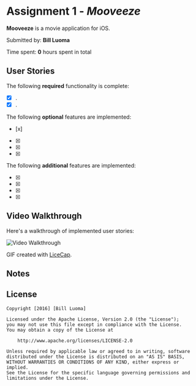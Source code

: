 # Assignment 1 - *Mooveeze*

**Mooveeze** is a movie application for iOS.

Submitted by: **Bill Luoma**

Time spent: **0** hours spent in total

## User Stories

The following **required** functionality is complete:

* [x] .
* [x] .

The following **optional** features are implemented:
* [x] 
* [x] 
* [x] 
* [x] 

The following **additional** features are implemented:

- [x]  
- [x] 
- [x]  
- [x] 

## Video Walkthrough 

Here's a walkthrough of implemented user stories:

<img src='' title='Video Walkthrough' width='' alt='Video Walkthrough' />

GIF created with [LiceCap](http://www.cockos.com/licecap/).

## Notes



## License

    Copyright [2016] [Bill Luoma]

    Licensed under the Apache License, Version 2.0 (the "License");
    you may not use this file except in compliance with the License.
    You may obtain a copy of the License at

        http://www.apache.org/licenses/LICENSE-2.0

    Unless required by applicable law or agreed to in writing, software
    distributed under the License is distributed on an "AS IS" BASIS,
    WITHOUT WARRANTIES OR CONDITIONS OF ANY KIND, either express or implied.
    See the License for the specific language governing permissions and
    limitations under the License.



